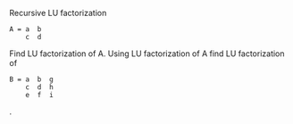 Recursive LU factorization

    A = a  b
        c  d
    
Find LU factorization of A. Using LU factorization of A find LU factorization of 

    B = a  b  g
        c  d  h
        e  f  i
.
